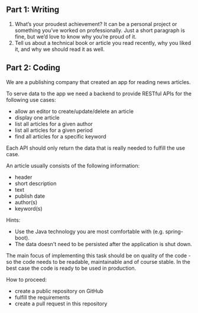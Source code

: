 ## Part 1: Writing

  1. What’s your proudest achievement? It can be a personal project or something you’ve worked on professionally. Just a short paragraph is fine, but we’d love to know why you’re proud of it.
  2. Tell us about a technical book or article you read recently, why you liked it, and why we should read it as well.

## Part 2: Coding
We are a publishing company that created an app for reading news articles.

To serve data to the app we need a backend to provide RESTful APIs for the following use cases:

  - allow an editor to create/update/delete an article
  - display one article
  - list all articles for a given author
  - list all articles for a given period
  - find all articles for a specific keyword
  
Each API should only return the data that is really needed to fulfill the use case.
  
An article usually consists of the following information:

  - header
  - short description
  - text
  - publish date
  - author(s)
  - keyword(s)

Hints:  

  - Use the Java technology you are most comfortable with (e.g. spring-boot).
  - The data doesn't need to be persisted after the application is shut down.

The main focus of implementing this task should be on quality of the code - so the code needs to be readable, maintainable and of course stable. In the best case the code is ready to be used in production.

How to proceed:

  - create a public repository on GitHub
  - fulfill the requirements
  - create a pull request in this repository
